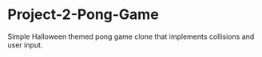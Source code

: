 # Project-2-Pong-Game
Simple Halloween themed pong game clone that implements collisions and user input.

